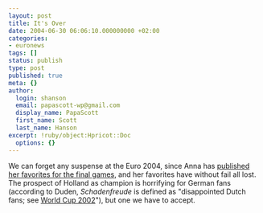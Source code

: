 ```yaml
---
layout: post
title: It's Over
date: 2004-06-30 06:06:10.000000000 +02:00
categories:
- euronews
tags: []
status: publish
type: post
published: true
meta: {}
author:
  login: shanson
  email: papascott-wp@gmail.com
  display_name: PapaScott
  first_name: Scott
  last_name: Hanson
excerpt: !ruby/object:Hpricot::Doc
  options: {}
---
```

<p>We can forget any suspense at the Euro 2004, since Anna has <a href="http://www.jinglelady.us/blog/archives/000617.html" title="Adventures of an American Girl in Germany: My picks for the final Euro2004 games">published her favorites for the final games</a>, and her favorites have without fail all lost. The prospect of Holland as champion is horrifying for German fans (according to Duden, <em>Schadenfreude</em> is defined as "disappointed Dutch fans; see <a href="https://www.papascott.de/archives/2002/06/12/world-cup-how-german-soccer-fans-feel/">World Cup 2002</a>"), but one we have to accept.</p>
